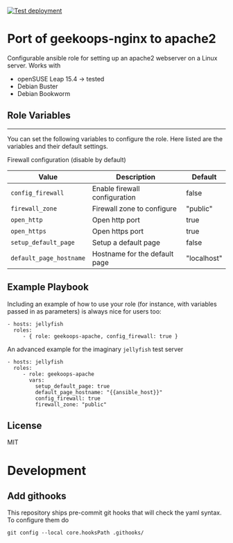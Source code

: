 [![Test deployment](https://github.com/GeekOops/geekoops-apache/actions/workflows/CI.yml/badge.svg)](https://github.com/GeekOops/geekoops-apache/actions/workflows/CI.yml)

# Port of geekoops-nginx to apache2

Configurable ansible role for setting up an apache2 webserver on a Linux server. Works with

- openSUSE Leap 15.4 -> tested
- Debian Buster
- Debian Bookworm

## Role Variables
--------------

You can set the following variables to configure the role. Here listed are the variables and their default settings.

Firewall configuration (disable by default)


| Value | Description | Default |
|-------|-------------|---------|
|`config_firewall` | Enable firewall configuration | false |
|`firewall_zone` | Firewall zone to configure | "public" |
|`open_http` | Open http port | true |
|`open_https` | Open https port | true |
|`setup_default_page` | Setup a default page | false |
|`default_page_hostname`| Hostname for the default page | "localhost" |


## Example Playbook

Including an example of how to use your role (for instance, with variables passed in as parameters) is always nice for users too:

    - hosts: jellyfish
      roles:
         - { role: geekoops-apache, config_firewall: true }

An advanced example for the imaginary `jellyfish` test server

    - hosts: jellyfish
      roles:
         - role: geekoops-apache
           vars:
             setup_default_page: true
             default_page_hostname: "{{ansible_host}}"
             config_firewall: true
             firewall_zone: "public"

## License

MIT

# Development

## Add githooks

This repository ships pre-commit git hooks that will check the yaml syntax. To configure them do

    git config --local core.hooksPath .githooks/
